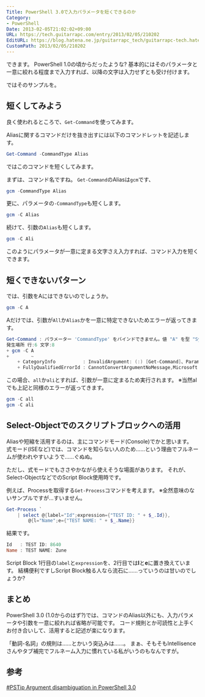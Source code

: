 ```yaml
---
Title: PowerShell 3.0で入力パラメータを短くできるのか
Category:
- PowerShell
Date: 2013-02-05T21:02:02+09:00
URL: https://tech.guitarrapc.com/entry/2013/02/05/210202
EditURL: https://blog.hatena.ne.jp/guitarrapc_tech/guitarrapc-tech.hatenablog.com/atom/entry/11696248318757675432
CustomPath: 2013/02/05/210202
---
```


できます。
PowerShell 1.0の頃からだったような?
基本的にはそのパラメータと一意に絞れる程度まで入力すれば、以降の文字は入力せずとも受け付けます。

ではそのサンプルを。



## 短くしてみよう

良く使われるところで、`Get-Command`を使ってみます。

Aliasに関するコマンドだけを抜き出すには以下のコマンドレットを記述します。

```ps1
Get-Command -CommandType Alias
```


ではこのコマンドを短くしてみます。

まずは、コマンド名ですね。
`Get-Command`のAliasは`gcm`です、

```ps1
gcm -CommandType Alias
```


更に、パラメータの`-CommandType`も短くします。

```ps1
gcm -C Alias
```


続けて、引数の`Alias`も短くします。

```ps1
gcm -C Ali
```


このようにパラメータが一意に定まる文字さえ入力すれば、コマンド入力を短くできます。

## 短くできないパターン

では、引数をAにはできないのでしょうか。

```ps1
gcm -C A
```


Aだけでは、引数が`All`か`Alias`かを一意に特定できないためエラーが返ってきます。

```ps1
Get-Command : パラメーター 'CommandType' をバインドできません。値 "A" を型 "System.Management.Automation.CommandTypes" に変換できません。エラー: "次の列挙子名を区別できないため、識別子名 A を処理できません: Alias, Application, All。より詳細な識別子名で試してください。"
発生場所 行:6 文字:8
+ gcm -C A
+        ~
    + CategoryInfo          : InvalidArgument: (:) [Get-Command]、ParameterBindingException
    + FullyQualifiedErrorId : CannotConvertArgumentNoMessage,Microsoft.PowerShell.Commands.GetCommandCommand
```


この場合、`all`か`ali`とすれば、引数が一意に定まるため実行されます。
※当然alでも上記と同様のエラーが返ってきます。

```ps1
gcm -C all
gcm -C ali
```


## Select-Objectでのスクリプトブロックへの活用
Aliasや短縮を活用するのは、主にコマンドモード(Console)でかと思います。
式モード(ISEなど)では、コマンドを知らない人のため……という理由でフルネームが使われやすいようで……ぐぬぬ。

ただし、式モードでもささやかながら使えそうな場面があります。
それが、Select-ObjectなどでのScript Block使用時です。

例えば、Processを取得する`Get-Process`コマンドを考えます。
※全然意味のないサンプルですが…すいません。

```ps1
Get-Process `
    | select @{label="Id";expression={"TEST ID: " + $_.Id}},
        @{l="Name";e={"TEST NAME: " + $_.Name}}
```


結果です。

```ps1
Id   : TEST ID: 8640
Name : TEST NAME: Zune
```


Script Block 1行目の`label`と`expression`を、2行目では**l**と**e**に置き換えています。
結構便利ですしScript Block触る人なら流石に……っていうのは甘いのでしょうか?

## まとめ
PowerShell 3.0 (1.0からのはず?)では、コマンドのAlias以外にも、入力パラメータや引数を一意に絞れれば省略が可能です。
コード規則とか可読性と上手くお付き合いして、活用すると記述が楽になります。

「動詞-名詞」の規則は……とかいう突込みは……。
まぁ、そもそもIntellisenceさんやタブ補完でフルネーム入力に慣れている私がいうのもなんですが。

## 参考
<a href="http://www.powershellmagazine.com/2013/02/05/pstip-argument-disambiguation-in-powershell-3-0/?utm_source=feedburner&amp;utm_medium=feed&amp;utm_campaign=Feed%3A+PowershellMagazine+%28PowerShell+Magazine%29" target="_blank">#PSTip Argument disambiguation in PowerShell 3.0</a>
